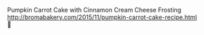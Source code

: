 Pumpkin Carrot Cake with Cinnamon Cream Cheese Frosting	http://bromabakery.com/2015/11/pumpkin-carrot-cake-recipe.html	
਍
